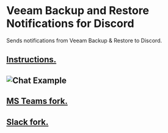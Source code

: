# Veeam Backup and Restore Notifications for Discord
Sends notifications from Veeam Backup & Restore to Discord.

## [Instructions.](https://blog.tiga.tech/veeam-b-r-notifications-in-discord/)
![Chat Example](https://raw.githubusercontent.com/tigattack/VeeamDiscordNotifications/master/asset/example.png)
---
## [MS Teams fork.](https://github.com/tigattack/VeeamTeamsNotifications)
## [Slack fork.](https://github.com/tigattack/VeeamSlackNotifications)
